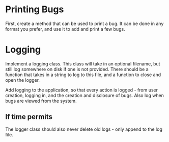 

# Printing Bugs

First, create a method that can be used to print a bug. It can be done in any format you prefer, and use it to add and print a few bugs.

# Logging

Implement a logging class. This class will take in an optional filename, but still log somewhere on disk if one is not provided.
There should be a function that takes in a string to log to this file, and a function to close and open the logger.

Add logging to the application, so that every action is logged - from user creation, logging in, and the creation and disclosure of bugs. Also log when bugs are viewed from the system.

## If time permits
The logger class should also never delete old logs - only append to the log file.



